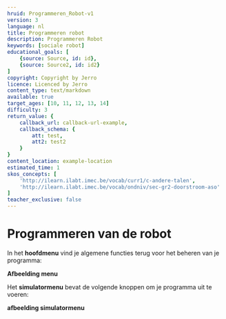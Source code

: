 ```yaml
---
hruid: Programmeren_Robot-v1
version: 3
language: nl
title: Programmeren robot
description: Programmeren Robot
keywords: [sociale robot]
educational_goals: [
    {source: Source, id: id}, 
    {source: Source2, id: id2}
]
copyright: Copyright by Jerro
licence: Licenced by Jerro
content_type: text/markdown
available: true
target_ages: [10, 11, 12, 13, 14]
difficulty: 3
return_value: {
    callback_url: callback-url-example,
    callback_schema: {
        att: test,
        att2: test2
    }
}
content_location: example-location
estimated_time: 1
skos_concepts: [
    'http://ilearn.ilabt.imec.be/vocab/curr1/c-andere-talen', 
    'http://ilearn.ilabt.imec.be/vocab/ondniv/sec-gr2-doorstroom-aso'
]
teacher_exclusive: false
---
```


# Programmeren van de robot

In het **hoofdmenu** vind je algemene functies terug voor het beheren van je programma:

**Afbeelding menu**

Het **simulatormenu** bevat de volgende knoppen om je programma uit te voeren:

**afbeelding simulatormenu**